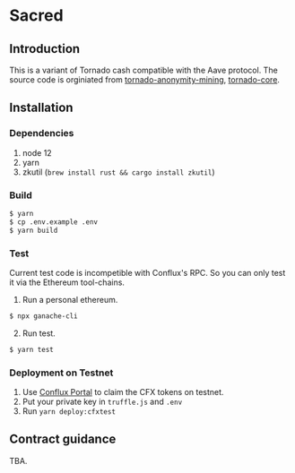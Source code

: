 # Sacred

## Introduction

This is a variant of Tornado cash compatible with the Aave protocol. The source code is orginiated from [tornado-anonymity-mining](https://github.com/tornadocash/tornado-anonymity-mining), [tornado-core](https://github.com/tornadocash/tornado-core).

## Installation

### Dependencies

1. node 12
2. yarn
3. zkutil (`brew install rust && cargo install zkutil`)

### Build

```bash
$ yarn
$ cp .env.example .env
$ yarn build
```

### Test

Current test code is incompetible with Conflux's RPC. So you can only test it via the Ethereum tool-chains.

1. Run a personal ethereum.

```bash
$ npx ganache-cli
```

2. Run test.

```bash
$ yarn test
```

### Deployment on Testnet

1. Use [Conflux Portal](https://portal.conflux-chain.org/) to claim the CFX tokens on testnet.
2. Put your private key in `truffle.js` and `.env`
3. Run `yarn deploy:cfxtest`

## Contract guidance

TBA.
